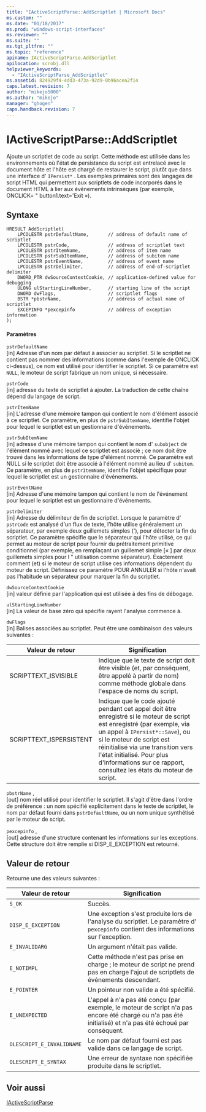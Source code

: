 ```yaml
---
title: "IActiveScriptParse::AddScriptlet | Microsoft Docs"
ms.custom: ""
ms.date: "01/18/2017"
ms.prod: "windows-script-interfaces"
ms.reviewer: ""
ms.suite: ""
ms.tgt_pltfrm: ""
ms.topic: "reference"
apiname: IActiveScriptParse.AddScriptlet
apilocation: scrobj.dll
helpviewer_keywords: 
  - "IActiveScriptParse_AddScriptlet"
ms.assetid: 824929f4-4dd3-473a-92d9-0b96acea2f14
caps.latest.revision: 7
author: "mikejo5000"
ms.author: "mikejo"
manager: "ghogen"
caps.handback.revision: 7
---
```

# IActiveScriptParse::AddScriptlet
Ajoute un scriptlet de code au script.  Cette méthode est utilisée dans les environnements où l'état de persistance du script est entrelacé avec le document hôte et l'hôte est chargé de restaurer le script, plutôt que dans une interface d' `IPersist*` .  Les exemples primaires sont des langages de script HTML qui permettent aux scriptlets de code incorporés dans le document HTML à lier aux événements intrinsèques \(par exemple, ONCLICK\= " button1.text\='Exit »\).  
  
## Syntaxe  
  
```  
HRESULT AddScriptlet(  
    LPCOLESTR pstrDefaultName,       // address of default name of scriptlet  
    LPCOLESTR pstrCode,              // address of scriptlet text  
    LPCOLESTR pstrItemName,          // address of item name  
    LPCOLESTR pstrSubItemName,       // address of subitem name  
    LPCOLESTR pstrEventName,         // address of event name  
    LPCOLESTR pstrDelimiter,         // address of end-of-scriptlet delimiter  
    DWORD_PTR dwSourceContextCookie, // application-defined value for debugging  
    ULONG ulStartingLineNumber,      // starting line of the script  
    DWORD dwFlags,                   // scriptlet flags  
    BSTR *pbstrName,                 // address of actual name of scriptlet  
    EXCEPINFO *pexcepinfo            // address of exception information  
);  
```  
  
#### Paramètres  
 `pstrDefaultName`  
 \[in\]  Adresse d'un nom par défaut à associer au scriptlet.  Si le scriptlet ne contient pas nommer des informations \(comme dans l'exemple de ONCLICK ci\-dessus\), ce nom est utilisé pour identifier le scriptlet.  Si ce paramètre est `NULL`, le moteur de script fabrique un nom unique, si nécessaire.  
  
 `pstrCode`  
 \[in\]  adresse du texte de scriptlet à ajouter.  La traduction de cette chaîne dépend du langage de script.  
  
 `pstrItemName`  
 \[in\]  L'adresse d'une mémoire tampon qui contient le nom d'élément associé à ce scriptlet.  Ce paramètre, en plus de `pstrSubItemName`, identifie l'objet pour lequel le scriptlet est un gestionnaire d'événements.  
  
 `pstrSubItemName`  
 \[in\]  adresse d'une mémoire tampon qui contient le nom d' `subobject` de l'élément nommé avec lequel ce scriptlet est associé ; ce nom doit être trouvé dans les informations de type d'élément nommé.  Ce paramètre est NULL si le scriptlet doit être associé à l'élément nommé au lieu d' `subitem`.  Ce paramètre, en plus de `pstrItemName`, identifie l'objet spécifique pour lequel le scriptlet est un gestionnaire d'événements.  
  
 `pstrEventName`  
 \[in\]  Adresse d'une mémoire tampon qui contient le nom de l'événement pour lequel le scriptlet est un gestionnaire d'événements.  
  
 `pstrDelimiter`  
 \[in\]  Adresse du délimiteur de fin de scriptlet.  Lorsque le paramètre d' `pstrCode` est analysé d'un flux de texte, l'hôte utilise généralement un séparateur, par exemple deux guillemets simples \('\), pour détecter la fin du scriptlet.  Ce paramètre spécifie que le séparateur qui l'hôte utilisé, ce qui permet au moteur de script pour fournir du prétraitement primitive conditionnel \(par exemple, en remplaçant un guillemet simple \[« \] par deux guillemets simples pour l " utilisation comme séparateur\).  Exactement comment \(et\) si le moteur de script utilise ces informations dépendent du moteur de script.  Définissez ce paramètre POUR ANNULER si l'hôte n'avait pas l'habitude un séparateur pour marquer la fin du scriptlet.  
  
 `dwSourceContextCookie`  
 \[in\]  valeur définie par l'application qui est utilisée à des fins de débogage.  
  
 `ulStartingLineNumber`  
 \[in\]  La valeur de base zéro qui spécifie rayent l'analyse commence à.  
  
 `dwFlags`  
 \[in\]  Balises associées au scriptlet.  Peut être une combinaison des valeurs suivantes :  
  
|Valeur de retour|Signification|  
|----------------------|-------------------|  
|SCRIPTTEXT\_ISVISIBLE|Indique que le texte de script doit être visible \(et, par conséquent, être appelé à partir de nom\) comme méthode globale dans l'espace de noms du script.|  
|SCRIPTTEXT\_ISPERSISTENT|Indique que le code ajouté pendant cet appel doit être enregistré si le moteur de script est enregistré \(par exemple, via un appel à `IPersist*::Save`\), ou si le moteur de script est réinitialisé via une transition vers l'état initialisé.  Pour plus d'informations sur ce rapport, consultez les états du moteur de script.|  
  
 `pbstrName` ,  
 \[out\]  nom réel utilisé pour identifier le scriptlet.  Il s'agit d'être dans l'ordre de préférence : un nom spécifié explicitement dans le texte de scriptlet, le nom par défaut fourni dans `pstrDefaultName`, ou un nom unique synthétisé par le moteur de script.  
  
 `pexcepinfo` ,  
 \[out\]  adresse d'une structure contenant les informations sur les exceptions.  Cette structure doit être remplie si DISP\_E\_EXCEPTION est retourné.  
  
## Valeur de retour  
 Retourne une des valeurs suivantes :  
  
|Valeur de retour|Signification|  
|----------------------|-------------------|  
|`S_OK`|Succès.|  
|`DISP_E_EXCEPTION`|Une exception s'est produite lors de l'analyse du scriptlet.  Le paramètre d' `pexcepinfo` contient des informations sur l'exception.|  
|`E_INVALIDARG`|Un argument n'était pas valide.|  
|`E_NOTIMPL`|Cette méthode n'est pas prise en charge ; le moteur de script ne prend pas en charge l'ajout de scriptlets de événements descendant.|  
|`E_POINTER`|Un pointeur non valide a été spécifié.|  
|`E_UNEXPECTED`|L'appel à n'a pas été conçu \(par exemple, le moteur de script n'a pas encore été chargé ou n'a pas été initialisé\) et n'a pas été échoué par conséquent.|  
|`OLESCRIPT_E_INVALIDNAME`|Le nom par défaut fourni est pas valide dans ce langage de script.|  
|`OLESCRIPT_E_SYNTAX`|Une erreur de syntaxe non spécifiée produite dans le scriptlet.|  
  
## Voir aussi  
 [IActiveScriptParse](../../winscript/reference/iactivescriptparse.md)